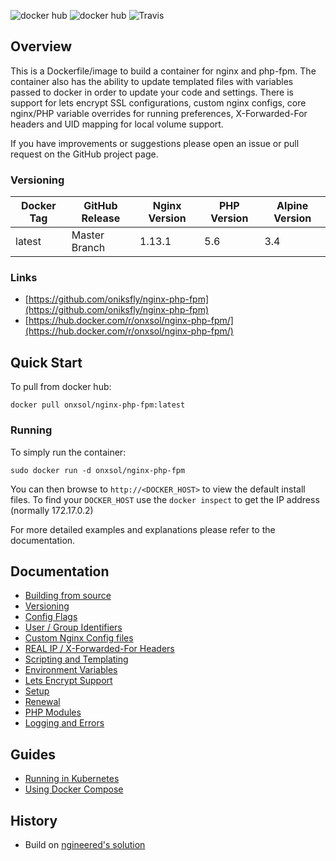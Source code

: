 ![docker hub](https://img.shields.io/docker/pulls/richarvey/nginx-php-fpm.svg?style=flat-square)
![docker hub](https://img.shields.io/docker/stars/richarvey/nginx-php-fpm.svg?style=flat-square)
![Travis](https://img.shields.io/travis/ngineered/nginx-php-fpm.svg?style=flat-square)

## Overview
This is a Dockerfile/image to build a container for nginx and php-fpm.
The container also has the ability to update templated files with variables passed to docker in order to update your code and settings. 
There is support for lets encrypt SSL configurations, custom nginx configs, core nginx/PHP variable overrides for running preferences, X-Forwarded-For headers and UID mapping for local volume support.

If you have improvements or suggestions please open an issue or pull request on the GitHub project page.

### Versioning
| Docker Tag | GitHub Release | Nginx Version | PHP Version | Alpine Version |
|-----|-------|-----|--------|--------|
| latest | Master Branch |1.13.1 | 5.6 | 3.4 |

### Links
- [https://github.com/oniksfly/nginx-php-fpm](https://github.com/oniksfly/nginx-php-fpm)
- [https://hub.docker.com/r/onxsol/nginx-php-fpm/](https://hub.docker.com/r/onxsol/nginx-php-fpm/)

## Quick Start
To pull from docker hub:
```
docker pull onxsol/nginx-php-fpm:latest
```
### Running
To simply run the container:
```
sudo docker run -d onxsol/nginx-php-fpm
```

You can then browse to ```http://<DOCKER_HOST>``` to view the default install files. To find your ```DOCKER_HOST``` use the ```docker inspect``` to get the IP address (normally 172.17.0.2)

For more detailed examples and explanations please refer to the documentation.
## Documentation

- [Building from source](https://github.com/ngineered/nginx-php-fpm/blob/master/docs/building.md)
- [Versioning](https://github.com/ngineered/nginx-php-fpm/blob/master/docs/versioning.md)
- [Config Flags](https://github.com/ngineered/nginx-php-fpm/blob/master/docs/config_flags.md)
- [User / Group Identifiers](https://github.com/ngineered/nginx-php-fpm/blob/master/docs/UID_GID_Mapping.md)
- [Custom Nginx Config files](https://github.com/ngineered/nginx-php-fpm/blob/master/docs/nginx_configs.md)
 - [REAL IP / X-Forwarded-For Headers](https://github.com/ngineered/nginx-php-fpm/blob/master/docs/nginx_configs.md#real-ip--x-forwarded-for-headers)
- [Scripting and Templating](https://github.com/ngineered/nginx-php-fpm/blob/master/docs/scripting_templating.md)
 - [Environment Variables](https://github.com/ngineered/nginx-php-fpm/blob/master/docs/scripting_templating.md#using-environment-variables--templating)
- [Lets Encrypt Support](https://github.com/ngineered/nginx-php-fpm/blob/master/docs/lets_encrypt.md)
 - [Setup](https://github.com/ngineered/nginx-php-fpm/blob/master/docs/lets_encrypt.md#setup)
 - [Renewal](https://github.com/ngineered/nginx-php-fpm/blob/master/docs/lets_encrypt.md#renewal)
- [PHP Modules](https://github.com/ngineered/nginx-php-fpm/blob/master/docs/php_modules.md)
- [Logging and Errors](https://github.com/ngineered/nginx-php-fpm/blob/master/docs/logs.md)

## Guides
- [Running in Kubernetes](https://github.com/ngineered/nginx-php-fpm/blob/master/docs/guides/kubernetes.md)
- [Using Docker Compose](https://github.com/ngineered/nginx-php-fpm/blob/master/docs/guides/docker_compose.md)

## History
- Build on [ngineered's solution](https://github.com/ngineered/nginx-php-fpm)